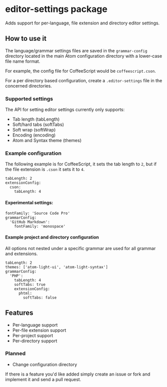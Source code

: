# editor-settings package

Adds support for per-language, file extension and directory editor settings.

## How to use it

The language/grammar settings files are saved in the `grammar-config` directory located
in the main Atom configuration directory with a lower-case file name format.

For example, the config file for CoffeeScript would be `coffeescript.cson`.

For a per directory based configuration, create a `.editor-settings` file in the concerned directories.

### Supported settings

The API for setting editor settings currently only supports:

- Tab length (tabLength)
- Soft/hard tabs (softTabs)
- Soft wrap (softWrap)
- Encoding (encoding)
- Atom and Syntax theme (themes)

### Example configuration

The following example is for CoffeeScript, it sets the tab length to `2`, but if
the file extension is `.cson` it sets it to `4`.

    tabLength: 2
    extensionConfig:
      cson:
        tabLength: 4

#### Experimental settings:

    fontFamily: 'Source Code Pro'
    grammarConfig:
      'GitHub Markdown':
        fontFamily: 'monospace'


#### Example project and directory configuration

All options not nested under a specific grammar are used for all grammar and extensions.

    tabLength: 2
    themes: ['atom-light-ui', 'atom-light-syntax']
    grammarConfig:
      'PHP':
        tabLength: 4
        softTabs: true
        extensionConfig:
          phtml:
            softTabs: false

## Features

- Per-language support
- Per-file extension support
- Per-project support
- Per-directory support

### Planned

- Change configuration directory

If there is a feature you'd like added simply create an issue or fork and implement it and send a pull request.

